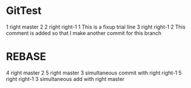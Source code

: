 # GitTest
1 right		master		2
2 right		right-1		1	This is a fixup trial line
3 right		right-1		2	This comment is added so that I make another commit for this branch
# REBASE
4 right		master		2
5 right		master		3	simultaneous commit with right right-1
5 right		right-1		3	simultaneous add with right master
